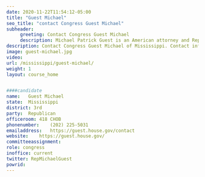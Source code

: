 ```yaml
---
date: 2020-11-22T11:54:12-05:00
title: "Guest Michael"
seo_title: "contact Congress Guest Michael"
subheader:
     greeting: Contact Congress Guest Michael 
     description: Michael Patrick Guest is an American attorney and Republican politician from Brandon, Mississippi. He serves in the United States House of Representatives for Mississippi's 3rd congressional district, having been elected in November 2018.
description: Contact Congress Guest Michael of Mississippi. Contact information for Guest Michael includes email address, phone number, and mailing address.
image: guest-michael.jpg
video: 
url: /mississippi/guest-michael/
weight: 1
layout: course_home


####candidate
name:	Guest Michael
state:	Mississippi
district: 3rd
party:	Republican
officeroom:	418 CHOB
phonenumber:	(202) 225-5031
emailaddress:	https://guest.house.gov/contact
website:	https://guest.house.gov/
committeeassignment: 
role: congress
inoffice: current
twitter: RepMichaelGuest
powrid: 
---
```


